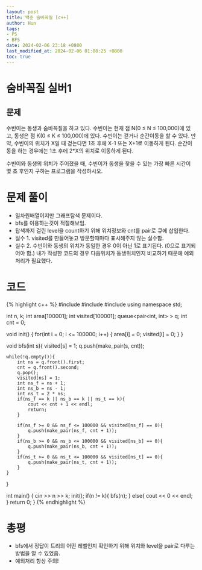 ```yaml
---
layout: post
title: 백준 숨바꼭질 [c++]
author: Hun
tags:
- PS
- BFS
date: 2024-02-06 23:18 +0800
last_modified_at: 2024-02-06 01:08:25 +0800
toc: true
---
```


# 숨바꼭질 실버1

## 문제
수빈이는 동생과 숨바꼭질을 하고 있다. 수빈이는 현재 점 N(0 ≤ N ≤ 100,000)에 있고, 동생은 점 K(0 ≤ K ≤ 100,000)에 있다. 수빈이는 걷거나 순간이동을 할 수 있다. 만약, 수빈이의 위치가 X일 때 걷는다면 1초 후에 X-1 또는 X+1로 이동하게 된다. 순간이동을 하는 경우에는 1초 후에 2*X의 위치로 이동하게 된다.

수빈이와 동생의 위치가 주어졌을 때, 수빈이가 동생을 찾을 수 있는 가장 빠른 시간이 몇 초 후인지 구하는 프로그램을 작성하시오.

# 문제 풀이

- 일차원배열이지만 그래프탐색 문제이다.
- bfs를 이용하는것이 적절해보임.
- 탑색까지 걸린 level을 count하기 위해 위치정보와 cnt를 pair로 큐에 삽입한다.
- 실수 1. visited를 만들어놓고 방문할때마다 표시해주지 않는 실수함.
- 실수 2. 수빈이와 동생의 위치가 동일한 경우 0이 아닌 1로 표기된다. (0으로 표기되어야 함.) 내가 작성한 코드의 경우 다음위치가 동생위치인지 비교하기 때문에 예외처리가 필요했다.

# 코드
{% highlight c++ %}
#include <iostream>
#include <algorithm>
#include <queue>
using namespace std;

int n, k;
int area[100001];
int visited[100001];
queue<pair<int, int> > q;
int cnt = 0;

void init()
{
    for(int i = 0; i <= 100000; i++)
    {
        area[i] = 0;
        visited[i] = 0;
    }
}

void bfs(int s){
    visited[s] = 1;
    q.push(make_pair(s, cnt));

    while(!q.empty()){
        int ns = q.front().first;
        cnt = q.front().second;
        q.pop();
        visited[ns] = 1;
        int ns_f = ns + 1;
        int ns_b = ns - 1;
        int ns_t = 2 * ns;
        if(ns_f == k || ns_b == k || ns_t == k){
            cout << cnt + 1 << endl;
            return;
        }

        if(ns_f >= 0 && ns_f <= 100000 && visited[ns_f] == 0){
            q.push(make_pair(ns_f, cnt + 1));
        }
        if(ns_b >= 0 && ns_b <= 100000 && visited[ns_b] == 0){
            q.push(make_pair(ns_b, cnt + 1));
        }
        if(ns_t >= 0 && ns_t <= 100000 && visited[ns_t] == 0){
            q.push(make_pair(ns_t, cnt + 1));
        }
    }
}

int main()
{
    cin >> n >> k;
    init();
    if(n != k){
        bfs(n); 
    } else{
        cout << 0 << endl;
    }
    return 0;
}
{% endhighlight %}

# 총평
- bfs에서 정답이 트리의 어떤 레벨인지 확인하기 위해 위치와 level을 pair로 다루는 방법을 알 수 있었음.
- 예외처리 항상 주의!